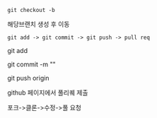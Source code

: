 ```git checkout -b```

해당브랜치 생성 후 이동

```git add -> git commit -> git push -> pull req```

git add <file name>
  
git commit -m "<send any message log>"
 
git push origin <brunch name>
  
github 페이지에서 풀리퀘 제출
  
 포크->클론->수정->풀 요청
